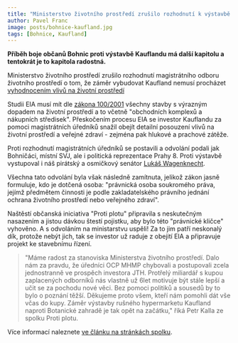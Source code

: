 ```yaml
---
title: "Ministerstvo životního prostředí zrušilo rozhodnutí k výstavbě Kauflandu"
author: Pavel Franc
image: posts/bohnice-kaufland.jpg
tags: [Bohnice, Kaufland]
---
```


**Příběh boje občanů Bohnic proti výstavbě Kauflandu má další kapitolu a tentokrát je to kapitola radostná.**

Ministerstvo životního prostředí zrušilo rozhodnutí magistrátního odboru životního prostředí o tom, že záměr vybudovat Kaufland nemusí procházet [vyhodnocením vlivů na životní prostředí](https://cs.wikipedia.org/wiki/Vyhodnocen%C3%AD_vliv%C5%AF_na_%C5%BEivotn%C3%AD_prost%C5%99ed%C3%AD)

Studii EIA musí mít dle [zákona 100/2001](https://www.zakonyprolidi.cz/cs/2001-100) všechny stavby s výrazným dopadem na životní prostředí a to včetně "obchodních komplexů a nákupních středisek". Přeskočením procesu EIA se investor Kauflandu za pomoci magistrátních úředníků snažil obejít detailní posouzení vlivů na životní prostředí a veřejné zdraví - zejména pak hlukové a prachové zátěže.

Proti rozhodnutí magistrátních úředníků se postavili a odvolání podali jak Bohničáci, místní SVJ, ale i politická reprezentace Prahy 8. Proti výstavbě vystupoval i náš pirátský a osmičkový senátor
[Lukáš Wagenknecht](https://praha8.pirati.cz/aktuality/2-wagenknecht-zamer-vystavbu-kauflandu-povazuji-za-neprijatelny.html).

Všechna tato odvolání byla však následně zamítnuta, jelikož zákon jasně formuluje, kdo je dotčená osoba: "právnická osoba soukromého práva, jejímž předmětem činnosti je podle zakladatelského právního jednání ochrana životního prostředí nebo veřejného zdraví".

Naštěstí občanská iniciativa "Proti plotu" připravila s neskutečným nasazením a jistou dávkou štestí pojistku, aby bylo této "právnické kličce" vyhověno. A s odvoláním na ministarstvu uspěli! Za to jim patří neskonalý dík, protože nebýt jich, tak se investor už raduje z obejití EIA a připravuje projekt ke stavebnímu řízení.

>"Máme radost za stanoviska Ministerstva životního prostředí. Dalo nám za pravdu, že úředníci OCP MHMP chybovali a postupovali zcela jednostranně ve prospěch investora JTH. Protřelý miliardář s kupou zaplacených odborníků nás vlastně už 6let motivuje být stále lepší a učit se za pochodu nové věci. Bez pomoci politiků a sousedů by to bylo o poznání těžší. Děkujeme proto všem, kteří nám pomohli dát vše včas do kupy. Záměr výstavby rušného hypermarketu Kaufland naproti Botanické zahradě je tak opět na začátku," říká Petr Kalla ze spolku Proti plotu.

Více informací naleznete [ve článku na stránkách spolku](https://protiplotu.wordpress.com/2023/01/13/ministerstvo-zivotniho-prostredi-nam-dalo-za-pravdu-zrusilo-rozhodnuti-eia-ke-kauflandu-a-vraci-jej-na-magistrat-k-novemu-projednani/).



